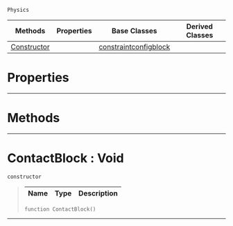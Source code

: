  `Physics`

|Methods|Properties|Base Classes|Derived Classes|
|---|---|---|---|
|[Constructor](contactblock.md#contactblock-void)| |[constraintconfigblock](constraintconfigblock.md)| |


 #  Properties


---  
 #  Methods


---  
 #  ContactBlock : Void

 `constructor`

> 
> |Name|Type|Description|
> |---|---|---|
> ```TS:Nada
> function ContactBlock()
> ``` 


---  
 

 